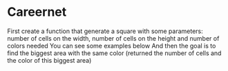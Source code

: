# Careernet
First create a function that generate a square with some parameters: number of cells on the width, number of cells on the height and number of colors needed You can see some examples below And then the goal is to find the biggest area with the same color (returned the number of cells and the color of this biggest area)  
